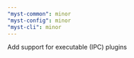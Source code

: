 ```yaml
---
"myst-common": minor
"myst-config": minor
"myst-cli": minor
---
```


Add support for executable (IPC) plugins
